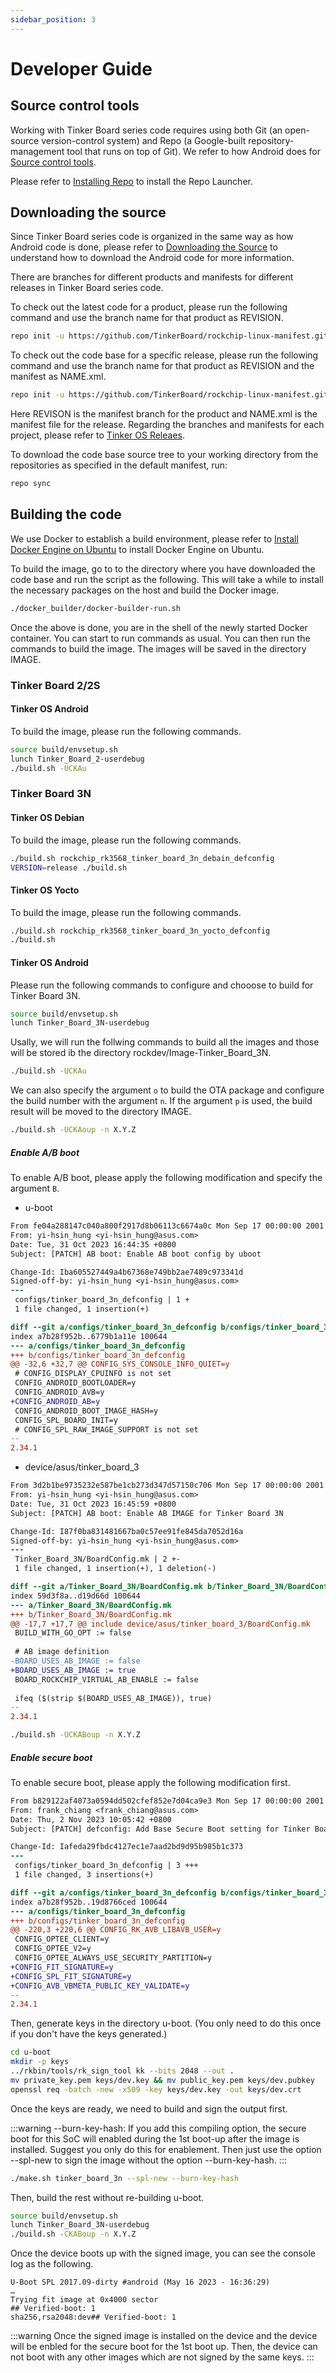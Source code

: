 ```yaml
---
sidebar_position: 3
---
```


# Developer Guide
## Source control tools
Working with Tinker Board series code requires using both Git (an open-source version-control system) and Repo (a Google-built repository-management tool that runs on top of Git). We refer to how Android does for [Source control tools](https://source.android.com/docs/setup/download).

Please refer to [Installing Repo](https://source.android.com/setup/develop#installing-repo) to install the Repo Launcher.

## Downloading the source
Since Tinker Board series code is organized in the same way as how Android code is done, please refer to [Downloading the Source](https://source.android.com/setup/build/downloading) to understand how to download the Android code for more information.

There are branches for different products and manifests for different releases in Tinker Board series code.

To check out the latest code for a product, please run the following command and use the branch name for that product as REVISION.
```bash
repo init -u https://github.com/TinkerBoard/rockchip-linux-manifest.git -b REVISION
```

To check out the code base for a specific release, please run the following command and use the branch name for that product as REVISION and the manifest as NAME.xml.
```bash
repo init -u https://github.com/TinkerBoard/rockchip-linux-manifest.git -b REVISION -m NAME.xml
```

Here REVISON is the manifest branch for the product and NAME.xml is the manifest file for the release. Regarding the branches and manifests for each project, please refer to [Tinker OS Releaes](tinker-os-releases.md).

To download the code base source tree to your working directory from the repositories as specified in the default manifest, run:
```bash
repo sync
```

## Building the code
We use Docker to establish a build environment, please refer to [Install Docker Engine on Ubuntu](https://docs.docker.com/engine/install/ubuntu/) to install Docker Engine on Ubuntu.

To build the image, go to to the directory where you have downloaded the code base and run the script as the following. This will take a while to install the necessary packages on the host and build the Docker image.
```bash
./docker_builder/docker-builder-run.sh
```

Once the above is done, you are in the shell of the newly started Docker container. You can start to run commands as usual. You can then run the commands to build the image. The images will be saved in the directory IMAGE.

### Tinker Board 2/2S
#### Tinker OS Android
To build the image, please run the following commands.
```bash
source build/envsetup.sh
lunch Tinker_Board_2-userdebug
./build.sh -UCKAu
```

### Tinker Board 3N
#### Tinker OS Debian
To build the image, please run the following commands.
```bash
./build.sh rockchip_rk3568_tinker_board_3n_debain_defconfig
VERSION=release ./build.sh
```

#### Tinker OS Yocto
To build the image, please run the following commands.
```bash
./build.sh rockchip_rk3568_tinker_board_3n_yocto_defconfig
./build.sh
```

#### Tinker OS Android
Please run the following commands to configure and chooose to build for Tinker Board 3N.
```bash
source build/envsetup.sh
lunch Tinker_Board_3N-userdebug 
```

Usally, we will run the follwing commands to build all the images and those will be stored ib the directory rockdev/Image-Tinker_Board_3N.
```bash
./build.sh -UCKAu
```

We can also specify the argument `o` to build the OTA package and configure the build number with the argument `n`. If the argument `p` is used, the build result will be moved to the directory IMAGE.
```bash
./build.sh -UCKAoup -n X.Y.Z
```

##### Enable A/B boot
To enable A/B boot, please apply the following modification and specify the argument `B`.
- u-boot
```diff
From fe04a288147c040a800f2917d8b06113c6674a0c Mon Sep 17 00:00:00 2001
From: yi-hsin_hung <yi-hsin_hung@asus.com>
Date: Tue, 31 Oct 2023 16:44:35 +0800
Subject: [PATCH] AB boot: Enable AB boot config by uboot

Change-Id: Iba605527449a4b67368e749bb2ae7489c973341d
Signed-off-by: yi-hsin_hung <yi-hsin_hung@asus.com>
---
 configs/tinker_board_3n_defconfig | 1 +
 1 file changed, 1 insertion(+)

diff --git a/configs/tinker_board_3n_defconfig b/configs/tinker_board_3n_defconfig
index a7b28f952b..6779b1a11e 100644
--- a/configs/tinker_board_3n_defconfig
+++ b/configs/tinker_board_3n_defconfig
@@ -32,6 +32,7 @@ CONFIG_SYS_CONSOLE_INFO_QUIET=y
 # CONFIG_DISPLAY_CPUINFO is not set
 CONFIG_ANDROID_BOOTLOADER=y
 CONFIG_ANDROID_AVB=y
+CONFIG_ANDROID_AB=y
 CONFIG_ANDROID_BOOT_IMAGE_HASH=y
 CONFIG_SPL_BOARD_INIT=y
 # CONFIG_SPL_RAW_IMAGE_SUPPORT is not set
-- 
2.34.1
```

- device/asus/tinker_board_3
```diff
From 3d2b1be9735232e587be1cb273d347d57150c706 Mon Sep 17 00:00:00 2001
From: yi-hsin_hung <yi-hsin_hung@asus.com>
Date: Tue, 31 Oct 2023 16:45:59 +0800
Subject: [PATCH] AB boot: Enable AB IMAGE for Tinker Board 3N

Change-Id: I87f0ba831481667ba0c57ee91fe845da7052d16a
Signed-off-by: yi-hsin_hung <yi-hsin_hung@asus.com>
---
 Tinker_Board_3N/BoardConfig.mk | 2 +-
 1 file changed, 1 insertion(+), 1 deletion(-)

diff --git a/Tinker_Board_3N/BoardConfig.mk b/Tinker_Board_3N/BoardConfig.mk
index 59d3f8a..d19d66d 100644
--- a/Tinker_Board_3N/BoardConfig.mk
+++ b/Tinker_Board_3N/BoardConfig.mk
@@ -17,7 +17,7 @@ include device/asus/tinker_board_3/BoardConfig.mk
 BUILD_WITH_GO_OPT := false
 
 # AB image definition
-BOARD_USES_AB_IMAGE := false
+BOARD_USES_AB_IMAGE := true
 BOARD_ROCKCHIP_VIRTUAL_AB_ENABLE := false
 
 ifeq ($(strip $(BOARD_USES_AB_IMAGE)), true)
-- 
2.34.1
```

```bash
./build.sh -UCKABoup -n X.Y.Z
```
##### Enable secure boot
To enable secure boot, please apply the following modification first.
```diff
From b829122af4073a0594dd502cfef852e7d04ca9e3 Mon Sep 17 00:00:00 2001
From: frank_chiang <frank_chiang@asus.com>
Date: Thu, 2 Nov 2023 10:05:42 +0800
Subject: [PATCH] defconfig: Add Base Secure Boot setting for Tinker Board 3N

Change-Id: Iafeda29fbdc4127ec1e7aad2bd9d95b985b1c373
---
 configs/tinker_board_3n_defconfig | 3 +++
 1 file changed, 3 insertions(+)

diff --git a/configs/tinker_board_3n_defconfig b/configs/tinker_board_3n_defconfig
index a7b28f952b..19d8766ced 100644
--- a/configs/tinker_board_3n_defconfig
+++ b/configs/tinker_board_3n_defconfig
@@ -220,3 +220,6 @@ CONFIG_RK_AVB_LIBAVB_USER=y
 CONFIG_OPTEE_CLIENT=y
 CONFIG_OPTEE_V2=y
 CONFIG_OPTEE_ALWAYS_USE_SECURITY_PARTITION=y
+CONFIG_FIT_SIGNATURE=y
+CONFIG_SPL_FIT_SIGNATURE=y
+CONFIG_AVB_VBMETA_PUBLIC_KEY_VALIDATE=y
-- 
2.34.1
```

Then, generate keys in the directory u-boot. (You only need to do this once if you don't have the keys generated.)
```bash
cd u-boot
mkdir -p keys
../rkbin/tools/rk_sign_tool kk --bits 2048 --out . 
mv private_key.pem keys/dev.key && mv public_key.pem keys/dev.pubkey 
openssl req -batch -new -x509 -key keys/dev.key -out keys/dev.crt 
```

Once the keys are ready, we need to build and sign the output first.

:::warning
--burn-key-hash: If you add this compiling option, the secure boot for this SoC will enabled during the 1st boot-up after the image is installed. Suggest you only do this for enablement. Then just use the option --spl-new to sign the image without the option --burn-key-hash.
:::

```bash
./make.sh tinker_board_3n --spl-new --burn-key-hash
```

Then, build the rest without re-building u-boot.
```bash
source build/envsetup.sh 
lunch Tinker_Board_3N-userdebug  
./build.sh -CKABoup -n X.Y.Z
```

Once the device boots up with the signed image, you can see the console log as the following.
```console 
U-Boot SPL 2017.09-dirty #android (May 16 2023 - 16:36:29) 
… 
Trying fit image at 0x4000 sector 
## Verified-boot: 1 
sha256,rsa2048:dev## Verified-boot: 1 
```

:::warning
Once the signed image is installed on the device and the device will be enbled for the secure boot for the 1st boot up. Then, the device can not boot with any other images which are not signed by the same keys.
:::
